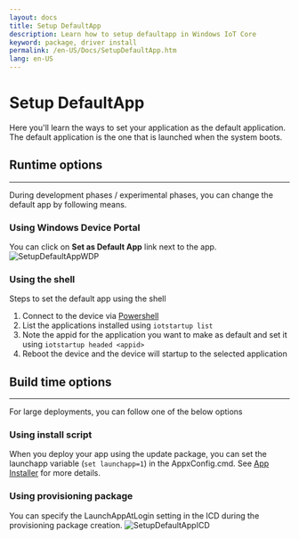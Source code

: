 ```yaml
---
layout: docs
title: Setup DefaultApp
description: Learn how to setup defaultapp in Windows IoT Core
keyword: package, driver install
permalink: /en-US/Docs/SetupDefaultApp.htm
lang: en-US
---
```


# Setup DefaultApp
Here you'll learn the ways to set your application as the default application. The default application is the one that is launched when the system boots.  

## Runtime options
___
During development phases / experimental phases, you can change the default app by following means.

### Using Windows Device Portal

You can click on **Set as Default App** link next to the app.
![SetupDefaultAppWDP]({{site.baseurl}}/Resources/images/SetupDefaultApp/DefaultAppWDP.png)

### Using the shell

Steps to set the default app using the shell 
1. Connect to the device via [Powershell]({{site.baseurl}}/{{page.lang}}/Docs/PowerShell.htm)
2. List the applications installed using `iotstartup list`
3. Note the appid for the application you want to make as default and set it using `iotstartup headed <appid>`
4. Reboot the device and the device will startup to the selected application

## Build time options
___
For large deployments, you can follow one of the below options

### Using install script
When you deploy your app using the update package, you can set the launchapp variable (`set launchapp=1`) in the AppxConfig.cmd.
See [App Installer]({{site.baseurl}}/{{page.lang}}/Samples/AppInstaller.htm) for more details.

### Using provisioning package
You can specify the LaunchAppAtLogin setting in the ICD during the provisioning package creation.
![SetupDefaultAppICD]({{site.baseurl}}/Resources/images/SetupDefaultApp/DefaultAppICD.png)

